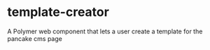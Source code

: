 # template-creator
A Polymer web component that lets a user create a template for the pancake cms page
